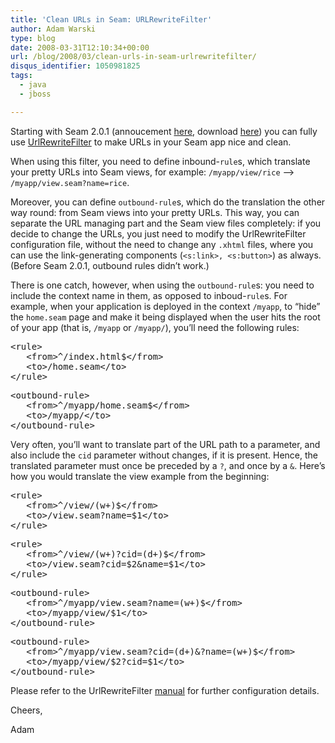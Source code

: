 ```yaml
---
title: 'Clean URLs in Seam: URLRewriteFilter'
author: Adam Warski
type: blog
date: 2008-03-31T12:10:34+00:00
url: /blog/2008/03/clean-urls-in-seam-urlrewritefilter/
disqus_identifier: 1050981825
tags:
  - java
  - jboss

---
```

Starting with Seam 2.0.1 (annoucement [here][1], download [here][2]) you can fully use [UrlRewriteFilter][3] to make URLs in your Seam app nice and clean.

When using this filter, you need to define inbound-`rule`s, which translate your pretty URLs into Seam views, for example: `/myapp/view/rice` &#8211;> `/myapp/view.seam?name=rice`.

Moreover, you can define `outbound-rule`s, which do the translation the other way round: from Seam views into your pretty URLs. This way, you can separate the URL managing part and the Seam view files completely: if you decide to change the URLs, you just need to modify the UrlRewriteFilter configuration file, without the need to change any `.xhtml` files, where you can use the link-generating components (`<s:link>, <s:button>`) as always. (Before Seam 2.0.1, outbound rules didn&#8217;t work.)

There is one catch, however, when using the `outbound-rule`s: you need to include the context name in them, as opposed to inboud-`rule`s. For example, when your application is deployed in the context `/myapp`, to &#8220;hide&#8221; the `home.seam` page and make it being displayed when the user hits the root of your app (that is, `/myapp` or `/myapp/`), you&#8217;ll need the following rules:

<pre>&lt;rule&gt;
   &lt;from&gt;^/index.html$&lt;/from&gt;
   &lt;to&gt;/home.seam&lt;/to&gt;
&lt;/rule&gt;</pre>

<pre>&lt;outbound-rule&gt;
   &lt;from&gt;^/myapp/home.seam$&lt;/from&gt;
   &lt;to&gt;/myapp/&lt;/to&gt;
&lt;/outbound-rule&gt;</pre>

Very often, you&#8217;ll want to translate part of the URL path to a parameter, and also include the `cid` parameter without changes, if it is present. Hence, the translated parameter must once be preceded by a `?`, and once by a `&`. Here&#8217;s how you would translate the view example from the beginning:

<pre>&lt;rule&gt;
   &lt;from&gt;^/view/(w+)$&lt;/from&gt;
   &lt;to&gt;/view.seam?name=$1&lt;/to&gt;
&lt;/rule&gt;</pre>

<pre>&lt;rule&gt;
   &lt;from&gt;^/view/(w+)?cid=(d+)$&lt;/from&gt;
   &lt;to&gt;/view.seam?cid=$2&name=$1&lt;/to&gt;
&lt;/rule&gt;</pre>

<pre>&lt;outbound-rule&gt;
   &lt;from&gt;^/myapp/view.seam?name=(w+)$&lt;/from&gt;
   &lt;to&gt;/myapp/view/$1&lt;/to&gt;
&lt;/outbound-rule&gt;</pre>

<pre>&lt;outbound-rule&gt;
   &lt;from&gt;^/myapp/view.seam?cid=(d+)&?name=(w+)$&lt;/from&gt;
   &lt;to&gt;/myapp/view/$2?cid=$1&lt;/to&gt;
&lt;/outbound-rule&gt;</pre>

Please refer to the UrlRewriteFilter [manual][4] for further configuration details.

Cheers,

Adam

 [1]: http://in.relation.to/Bloggers/Seam201GA
 [2]: http://sourceforge.net/project/showfiles.php?group_id=22866&package_id=163777&release_id=572530
 [3]: http://tuckey.org/urlrewrite/
 [4]: http://tuckey.org/urlrewrite/manual/3.0/
